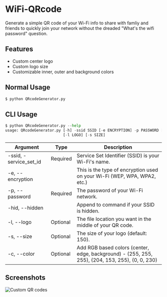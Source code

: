 # WiFi-QRcode
Generate a simple QR code of your Wi-Fi info to share with famliy and friends to quickly join your network without the dreaded "What's the wifi password" question.


## Features

- Custom center logo
- Custom logo size
- Customizable inner, outer and background colors

## Normal Usage
```python
$ python QRcodeGenerator.py
```


## CLI Usage

```python
$ python QRcodeGenerator.py --help
usage: QRcodeGenerator.py [-h] -ssid SSID [-e ENCRYPTION] -p PASSWORD [-hid]
                          [-l LOGO] [-s SIZE]
```
| Argument                                                     | Type                | Description                                                                                                                |
| ------------------------------------------------------------ | ------------------- | -------------------------------------------------------------------------------------------------------------------------- |
  |-ssid, -service_set_id | Required | Service Set Identifier (SSID) is your Wi-Fi's name.|
  |-e, --encryption | |  This is the type of encryption used on your Wi-Fi (WEP, WPA, WPA2, etc.)|
  |-p, --password  | Required | The password of your Wi-Fi network.|
  | -hid, --hidden  | |   Append to command if your SSID is hidden.|
  | -l, --logo  | Optional | The file location you want in the middle of your QR code.|
  | -s, --size | Optional |  The size of your logo (default: 150).|
  | -c, --color | Optional |  Add RGB based colors (center, edge, background) - (255, 255, 255), (204, 153, 255), (0, 0, 230) |




## Screenshots

![Custom QR codes](https://github.com/Tsu-HaoLiu/WiFi-QRcode/assets/96331813/cb1ac66e-b971-4cd5-9b17-f54e8aef7797)

